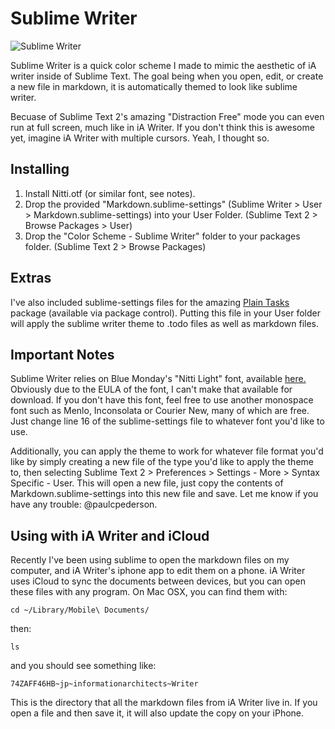 

# Sublime Writer

![Sublime Writer](http://f.cl.ly/items/2b3B2t0F1P2V3G3I1h10/sublime-writer.png)

Sublime Writer is a quick color scheme I made to mimic the aesthetic of iA writer inside of Sublime Text. The goal being when you open, edit, or create a new file in markdown, it is automatically themed to look like sublime writer.

Becuase of Sublime Text 2's amazing "Distraction Free" mode you can even run at full screen, much like in iA Writer. If you don't think this is awesome yet, imagine iA Writer with multiple cursors. Yeah, I thought so.

## Installing
1. Install Nitti.otf (or similar font, see notes).
2. Drop the provided "Markdown.sublime-settings" (Sublime Writer > User > Markdown.sublime-settings) into your User Folder. (Sublime Text 2 > Browse Packages > User)
3. Drop the "Color Scheme - Sublime Writer" folder to your packages folder. (Sublime Text 2 > Browse Packages)

## Extras
I've also included sublime-settings files for the amazing [Plain Tasks](https://github.com/aziz/PlainTasks "Plain Tasks") package (available via package control). Putting this file in your User folder will apply the sublime writer theme to .todo files as well as markdown files.

## Important Notes
Sublime Writer relies on Blue Monday's "Nitti Light" font, available [here.](http://www.boldmonday.com/en/nitti_overview "Blue Monday - Nitti Light") Obviously due to the EULA of the font, I can't make that available for download. If you don't have this font, feel free to use another monospace font such as Menlo, Inconsolata or Courier New, many of which are free. Just change line 16 of the sublime-settings file to whatever font you'd like to use.

Additionally, you can apply the theme to work for whatever file format you'd like by simply creating a new file of the type you'd like to apply the theme to, then selecting Sublime Text 2 > Preferences > Settings - More > Syntax Specific - User. This will open a new file, just copy the contents of Markdown.sublime-settings into this new file and save. Let me know if you have any trouble: @paulcpederson.

## Using with iA Writer and iCloud
Recently I've been using sublime to open the markdown files on my computer, and iA Writer's iphone app to edit them on a phone. iA Writer uses iCloud to sync the documents between devices, but you can open these files with any program. On Mac OSX, you can find them with:

```
cd ~/Library/Mobile\ Documents/
```

then:

```
ls
```

and you should see something like:

```
74ZAFF46HB~jp~informationarchitects~Writer
```

This is the directory that all the markdown files from iA Writer live in. If you open a file and then save it, it will also update the copy on your iPhone.
